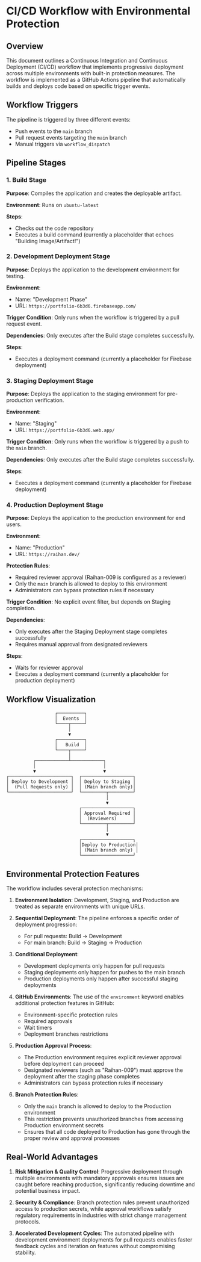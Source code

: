 # CI/CD Workflow with Environmental Protection

## Overview

This document outlines a Continuous Integration and Continuous Deployment (CI/CD) workflow that implements progressive deployment across multiple environments with built-in protection measures. The workflow is implemented as a GitHub Actions pipeline that automatically builds and deploys code based on specific trigger events.

## Workflow Triggers

The pipeline is triggered by three different events:
- Push events to the `main` branch
- Pull request events targeting the `main` branch
- Manual triggers via `workflow_dispatch`

## Pipeline Stages

### 1. Build Stage

**Purpose**: Compiles the application and creates the deployable artifact.

**Environment**: Runs on `ubuntu-latest`

**Steps**:
- Checks out the code repository
- Executes a build command (currently a placeholder that echoes "Building Image/Artifact!")

### 2. Development Deployment Stage

**Purpose**: Deploys the application to the development environment for testing.

**Environment**: 
- Name: "Development Phase"
- URL: `https://portfolio-6b3d6.firebaseapp.com/`

**Trigger Condition**: Only runs when the workflow is triggered by a pull request event.

**Dependencies**: Only executes after the Build stage completes successfully.

**Steps**:
- Executes a deployment command (currently a placeholder for Firebase deployment)

### 3. Staging Deployment Stage

**Purpose**: Deploys the application to the staging environment for pre-production verification.

**Environment**: 
- Name: "Staging"
- URL: `https://portfolio-6b3d6.web.app/`

**Trigger Condition**: Only runs when the workflow is triggered by a push to the `main` branch.

**Dependencies**: Only executes after the Build stage completes successfully.

**Steps**:
- Executes a deployment command (currently a placeholder for Firebase deployment)

### 4. Production Deployment Stage

**Purpose**: Deploys the application to the production environment for end users.

**Environment**: 
- Name: "Production"
- URL: `https://raihan.dev/`

**Protection Rules**:
- Required reviewer approval (Raihan-009 is configured as a reviewer)
- Only the `main` branch is allowed to deploy to this environment
- Administrators can bypass protection rules if necessary

**Trigger Condition**: No explicit event filter, but depends on Staging completion.

**Dependencies**: 
- Only executes after the Staging Deployment stage completes successfully
- Requires manual approval from designated reviewers

**Steps**:
- Waits for reviewer approval
- Executes a deployment command (currently a placeholder for production deployment)

## Workflow Visualization

```
                  ┌──────────┐
                  │  Events  │
                  └────┬─────┘
                       │
                       ▼
                  ┌──────────┐
                  │   Build  │
                  └────┬─────┘
                       │
          ┌────────────┴────────────┐
          │                         │
          ▼                         ▼
┌───────────────────────┐  ┌───────────────────┐
│ Deploy to Development │  │ Deploy to Staging │
│  (Pull Requests only) │  │ (Main branch only)│
└───────────────────────┘  └─────────┬─────────┘
                                     │
                                     ▼
                           ┌───────────────────┐
                           │ Approval Required │
                           │  (Reviewers)      │
                           └─────────┬─────────┘
                                     │
                                     ▼
                           ┌───────────────────┐
                           │Deploy to Production│
                           │ (Main branch only) │
                           └───────────────────┘
```

## Environmental Protection Features

The workflow includes several protection mechanisms:

1. **Environment Isolation**: Development, Staging, and Production are treated as separate environments with unique URLs.

2. **Sequential Deployment**: The pipeline enforces a specific order of deployment progression:
   - For pull requests: Build → Development
   - For main branch: Build → Staging → Production

3. **Conditional Deployment**: 
   - Development deployments only happen for pull requests
   - Staging deployments only happen for pushes to the main branch
   - Production deployments only happen after successful staging deployments

4. **GitHub Environments**: The use of the `environment` keyword enables additional protection features in GitHub:
   - Environment-specific protection rules
   - Required approvals
   - Wait timers
   - Deployment branches restrictions

5. **Production Approval Process**: 
   - The Production environment requires explicit reviewer approval before deployment can proceed
   - Designated reviewers (such as "Raihan-009") must approve the deployment after the staging phase completes
   - Administrators can bypass protection rules if necessary

6. **Branch Protection Rules**:
   - Only the `main` branch is allowed to deploy to the Production environment
   - This restriction prevents unauthorized branches from accessing Production environment secrets
   - Ensures that all code deployed to Production has gone through the proper review and approval processes

## Real-World Advantages

1. **Risk Mitigation & Quality Control**: Progressive deployment through multiple environments with mandatory approvals ensures issues are caught before reaching production, significantly reducing downtime and potential business impact.

2. **Security & Compliance**: Branch protection rules prevent unauthorized access to production secrets, while approval workflows satisfy regulatory requirements in industries with strict change management protocols.

3. **Accelerated Development Cycles**: The automated pipeline with development environment deployments for pull requests enables faster feedback cycles and iteration on features without compromising stability.
